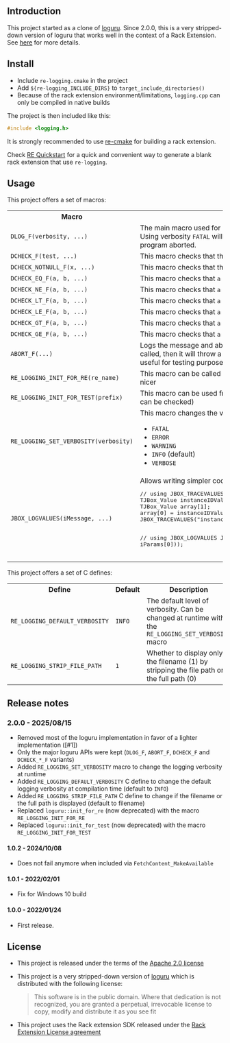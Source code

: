 Introduction
------------

This project started as a clone of [loguru](https://github.com/emilk/loguru). Since 2.0.0, this is a very stripped-down version of loguru
that works well in the context of a Rack Extension.
See [here](https://github.com/pongasoft/re-logging/issues/1) for more details.

Install
-------

* Include `re-logging.cmake` in the project
* Add `${re-logging_INCLUDE_DIRS}` to `target_include_directories()`
* Because of the rack extension environment/limitations, `logging.cpp` can only be compiled in native builds

The project is then included like this:

```cpp
#include <logging.h>
```

It is strongly recommended to use [re-cmake](https://github.com/pongasoft/re-cmake) for building a rack extension.

Check [RE Quickstart](https://pongasoft.com/re-quickstart/index.html) for a quick and convenient way to generate a blank rack extension that use `re-logging`.

Usage
-----

This project offers a set of macros:

<table>
<tr>
<th>Macro</th><th>Description</th>
</tr>
<tr>
<td><code>DLOG_F(verbosity, ...)</code></td>
<td>The main macro used for logging (note that the name was kept from loguru).
Using verbosity <code>FATAL</code> will cause the message to be displayed and the program aborted.</td>
</tr>
<tr>
<td><code>DCHECK_F(test, ...)</code></td><td>This macro checks that the expression resolves to <code>true</code> and aborts if not</td>
</tr>
<tr>
<td><code>DCHECK_NOTNULL_F(x, ...)</code></td><td>This macro checks that the expression is not null and aborts if not</td>
</tr>
<tr>
<td><code>DCHECK_EQ_F(a, b, ...)</code></td><td>This macro checks that <code>a == b</code> and aborts if not</td>
</tr>
<tr>
<td><code>DCHECK_NE_F(a, b, ...)</code></td><td>This macro checks that <code>a != b</code> and aborts if not</td>
</tr>
<tr>
<td><code>DCHECK_LT_F(a, b, ...)</code></td><td>This macro checks that <code>a &lt; b</code> and aborts if not</td>
</tr>
<tr>
<td><code>DCHECK_LE_F(a, b, ...)</code></td><td>This macro checks that <code>a &lt;= b</code> and aborts if not</td>
</tr>
<tr>
<td><code>DCHECK_GT_F(a, b, ...)</code></td><td>This macro checks that <code>a &gt; b</code> and aborts if not</td>
</tr>
<tr>
<td><code>DCHECK_GE_F(a, b, ...)</code></td><td>This macro checks that <code>a &gt;= b</code> and aborts if not</td>
</tr>
<tr>
<td><code>ABORT_F(...)</code></td>
<td>Logs the message and aborts. Note that if <code>RE_LOGGING_INIT_FOR_TEST</code> is called, then it will throw a catchable exception instead of aborting which is useful for testing purposes</td>
</tr>
<tr>
<td><code>RE_LOGGING_INIT_FOR_RE(re_name)</code></td><td>This macro can be called when the device is created to make the output nicer</td>
</tr>
<tr>
<td><code>RE_LOGGING_INIT_FOR_TEST(prefix)</code></td><td>This macro can be used from tests to replace "abort" with exception (which can be checked)</td>
</tr>
<tr>
<td><code>RE_LOGGING_SET_VERBOSITY(verbosity)</code></td>
<td>This macro changes the verbosity level. Possible values are:
<ul>
<li><code>FATAL</code></li>
<li><code>ERROR</code></li>
<li><code>WARNING</code></li>
<li><code>INFO</code> (default)</li>
<li><code>VERBOSE</code></li>
</ul>
</td>
</tr>
<tr>
<td><code>JBOX_LOGVALUES(iMessage, ...)</code></td>
<td>Allows writing simpler code
<pre>
// using JBOX_TRACEVALUES
TJBox_Value instanceIDValue = JBox_MakeNumber(JBox_GetNumber(iParams[0]));
TJBox_Value array[1];
array[0] = instanceIDValue;
JBOX_TRACEVALUES("instance ID = ^0", array, 1);

// using JBOX_LOGVALUES
JBOX_LOGVALUES("instance ID = ^0", iParams[0]));
</pre>
</td>
</tr>
</table>

This project offers a set of C defines:

<table>
<tr>
<th>Define</th><th>Default</th><th>Description</th>
</tr>
<tr>
<td><code>RE_LOGGING_DEFAULT_VERBOSITY</code></td>
<td><code>INFO</code></td>
<td>The default level of verbosity. Can be changed at runtime with the <code>RE_LOGGING_SET_VERBOSITY</code> macro</td>
</tr>
<tr>
<td><code>RE_LOGGING_STRIP_FILE_PATH</code></td>
<td><code>1</code></td>
<td>Whether to display only the filename (1) by stripping the file path or the full path (0)</td>
</tr>
</table>

Release notes
-------------

### 2.0.0 - 2025/08/15

- Removed most of the loguru implementation in favor of a lighter implementation ([#1])
- Only the major loguru APIs were kept (`DLOG_F`, `ABORT_F`, `DCHECK_F` and `DCHECK_*_F` variants)
- Added `RE_LOGGING_SET_VERBOSITY` macro to change the logging verbosity at runtime
- Added `RE_LOGGING_DEFAULT_VERBOSITY` C define to change the default logging verbosity at compilation time (default to `INFO`)
- Added `RE_LOGGING_STRIP_FILE_PATH` C define to change if the filename or the full path is displayed (default to filename)
- Replaced `loguru::init_for_re` (now deprecated) with the macro `RE_LOGGING_INIT_FOR_RE`
- Replaced `loguru::init_for_test` (now deprecated) with the macro `RE_LOGGING_INIT_FOR_TEST`

#### 1.0.2 - 2024/10/08

- Does not fail anymore when included via `FetchContent_MakeAvailable`

#### 1.0.1 - 2022/02/01

- Fix for Windows 10 build

#### 1.0.0 - 2022/01/24

- First release.

License
-------

- This project is released under the terms of the [Apache 2.0 license](LICENSE.txt)

- This project is a very stripped-down version of [loguru](https://github.com/emilk/loguru) which is distributed with the following license:
  > This software is in the public domain. Where that dedication is not recognized, you are granted a perpetual, irrevocable license to copy, modify and distribute it as you see fit

- This project uses the Rack extension SDK released under the [Rack Extension License agreement](RE_License.txt)

